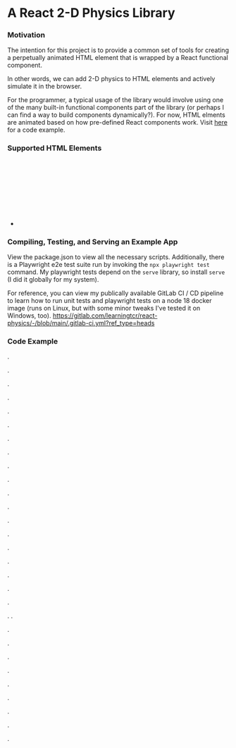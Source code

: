 # A React 2-D Physics Library

### Motivation
The intention for this project is to provide a common set of tools for creating a perpetually animated HTML element that is wrapped by a React functional component.

In other words, we can add 2-D physics to HTML elements and actively simulate it in the browser. 

For the programmer, a typical usage of the library would involve using one of the many built-in functional components part of the library (or perhaps I can find a way to build components dynamically?). For now, HTML elments are animated based on how pre-defined React components work. Visit [here](#code-example) for a code example.

### Supported HTML Elements
- <svg> with a <rect> element within via <AnimatedRect> functional component.

### Compiling, Testing, and Serving an Example App
View the package.json to view all the necessary scripts.
Additionally, there is a Playwright e2e test suite run by invoking the `npx playwright test` command.
My playwright tests depend on the `serve` library, so install `serve` (I did it globally for my system).

For reference, you can view my publically available GitLab CI / CD pipeline to learn how to run unit tests and playwright tests on a node 18 docker image (runs on Linux, but with some minor tweaks I've tested it on Windows, too).
https://gitlab.com/learningtcr/react-physics/-/blob/main/.gitlab-ci.yml?ref_type=heads

### Code Example
.

.

.

.

.

.

.

.

.

.

.

.

.

.

.

.

.

.

.

.
.

.

.

.

.

.

.

.

.

.
